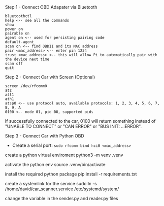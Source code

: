 Step 1 - Connect OBD Adapater via Bluetooth
```
bluetoothctl
help <-- see all the commands
show
power on
pairable on
agent on <-- used for persisting pairing code
default-agent
scan on <-- find OBDII and its MAC address
pair <mac_address> <-- enter pin 1234
trust <mac_address> <-- this will allow Pi to automatically pair with the device next time
scan off
quit
```

Step 2 - Connect Car with Screen (Optional)
```
screen /dev/rfcomm0
atz
atl1
ath1
atsp0 <-- use protocol auto, available protocols: 1, 2, 3, 4, 5, 6, 7, 8, 9, A
0100 <-- mode 01, pid 00, supported pids
```
If successfully connected to the car, 0100 will return something instead of "UNABLE TO CONNECT" or "CAN ERROR" or "BUS INIT: ...ERROR".

Step 3 - Connect Car with Python OBD
* Create a serial port: ```sudo rfcomm bind hci0 <mac_address>```


create a python virtual enviroment
python3 -m venv .venv

activate the python env
source .venv/bin/activate

install the required python package
pip install -r requirements.txt

create a systemlink for the service 
sudo ln -s /home/david/car_scanner.service /etc/systemd/system/

change the variable in the sender.py and reader.py files